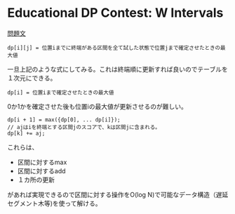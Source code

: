 # Educational DP Contest: W Intervals

[問題文](https://atcoder.jp/contests/dp/tasks/dp_w)

```
dp[i][j] = 位置iまでに終端がある区間を全て試した状態で位置jまで確定させたときの最大値
```

一旦上記のような式にしてみる。これは終端順に更新すれば良いのでテーブルを１次元にできる。

```
dp[i] = 位置iまで確定させたときの最大値
```
0か1かを確定させた後も位置iの最大値が更新させるのが難しい。

```
dp[i + 1] = max({dp[0], ... dp[i]});
// ajはiを終端とする区間jのスコアで、kは区間jに含まれる。
dp[k] += aj;
```

これらは、
+ 区間に対するmax
+ 区間に対するadd
+ １カ所の更新

があれば実現できるので区間に対する操作をO(log N)で可能なデータ構造（遅延セグメント木等)を使って解ける。
